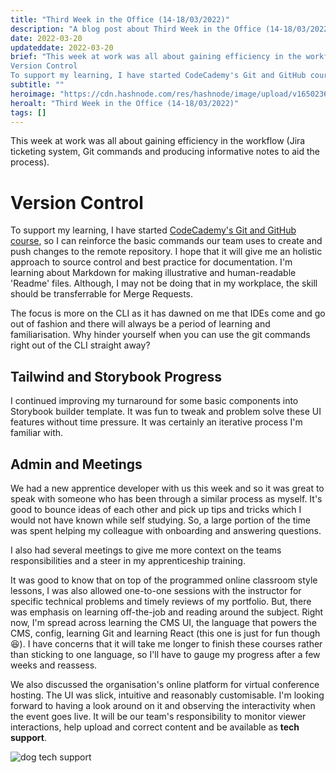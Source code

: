 ```yaml
---
title: "Third Week in the Office (14-18/03/2022)"
description: "A blog post about Third Week in the Office (14-18/03/2022)"
date: 2022-03-20
updateddate: 2022-03-20
brief: "This week at work was all about gaining efficiency in the workflow (Jira ticketing system, Git commands and producing informative notes to aid the process).
Version Control
To support my learning, I have started CodeCademy's Git and GitHub course, so..."
subtitle: ""
heroimage: "https://cdn.hashnode.com/res/hashnode/image/upload/v1650236650815/-ulx3tT8Z.jpg"
heroalt: "Third Week in the Office (14-18/03/2022)"
tags: []
---
```


This week at work was all about gaining efficiency in the workflow (Jira ticketing system, Git commands and producing informative notes to aid the process).

# Version Control
To support my learning, I have started [CodeCademy's Git and GitHub course](https://www.codecademy.com/learn/learn-git), so I can reinforce the basic commands our team uses to create and push changes to the remote repository. I hope that it will give me an holistic approach to source control and best practice for documentation. I'm learning about Markdown for making illustrative and human-readable 'Readme' files. Although, I may not be doing that in my workplace, the skill should be transferrable for Merge Requests.

The focus is more on the CLI as it has dawned on me that IDEs come and go out of fashion and there will always be a period of learning and familiarisation. Why hinder yourself when you can use the git commands right out of the CLI straight away?

## Tailwind and Storybook Progress
I continued improving my turnaround for some basic components into Storybook builder template. It was fun to tweak and problem solve these UI features without time pressure. It was certainly an iterative process I'm familiar with.

## Admin and Meetings
We had a new apprentice developer with us this week and so it was great to speak with someone who has been through a similar process as myself. It's good to bounce ideas of each other and pick up tips and tricks which I would not have known while self studying. So, a large portion of the time was spent helping my colleague with onboarding and answering questions.

I also had several meetings to give me more context on the teams responsibilities and a steer in my apprenticeship training.

It was good to know that on top of the programmed online classroom style lessons, I was also allowed one-to-one sessions with the instructor for specific technical problems and timely reviews of my portfolio. But, there was emphasis on learning off-the-job and reading around the subject. Right now, I'm spread across learning the CMS UI, the language that powers the CMS, config, learning Git and learning React (this one is just for fun though 😆). I have concerns that it will take me longer to finish these courses rather than sticking to one language, so I'll have to gauge my progress after a few weeks and reassess.

We also discussed the organisation's online platform for virtual conference hosting. The UI was slick, intuitive and reasonably customisable. I'm looking forward to having a look around on it and observing the interactivity when the event goes live. It will be our team's responsibility to monitor viewer interactions, help upload and correct content and be available as **tech support**.

<img src="https://external-preview.redd.it/h4haHGV7cufyRQ1j319ovCgT8KEEWyJFu3hf5He5538.jpg?auto=webp&s=a9ef44c005f448f00ff6f15c85c70686a4517fa2" alt="dog tech support"/>

